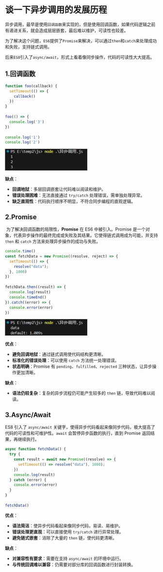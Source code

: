 # 谈一下异步调用的发展历程

异步调用，最早是使用`回调函数`来实现的，但是使用回调函数，如果代码逻辑之前有递进关系，就会造成层层嵌套，最后难以维护，可读性也较差。

为了解决这个问题，`ES6`提供了`Promise`来解决，可以通过`then`和`catch`来处理成功和失败，支持链式调用。

后来`ES8`引入了`async/await`，形式上看着像同步操作，代码的可读性大大提高。



## 1.回调函数

```js
function foo(callback) {
  setTimeout(() => {
    callback()
  })
}

foo(() => {
  console.log('3')
})

console.log('1')
console.log('2')

```

![image-20241028184118967](markdown_assets/image-20241028184118967.png)

**缺点**：

- **回调地狱**：多层回调嵌套让代码难以阅读和维护。
- **错误处理困难**：无法直接通过 `try/catch` 处理错误，需单独处理异常。
- **缺乏直观性**：代码执行顺序不明显，不符合同步编程的直观逻辑。



## 2.Promise

​	为了解决回调函数的局限性，**Promise** 在 ES6 中被引入。Promise 是一个对象，代表异步操作的最终完成或失败及其结果。它使得链式调用成为可能，并支持 `then` 和 `catch` 方法来处理异步操作的成功与失败。

```js
console.time()
const fetchData = new Promise((resolve, reject) => {
  setTimeout(() => {
    resolve("data");
  }, 1000)
})

fetchData.then((result) => {
  console.log(result)
  console.timeEnd()
}).catch((error) => {
  console.error(error)
})
```

![image-20241028184036379](markdown_assets/image-20241028184036379.png)

**优点**：

- **避免回调地狱**：通过链式调用使代码结构更清晰。
- **标准化的错误处理**：可以使用 `catch` 方法统一处理错误。
- **状态明确**：Promise 有 `pending`、`fulfilled`、`rejected` 三种状态，让异步操作更加清晰。

**缺点**：

- **语法仍较复杂**：复杂的异步流程仍可能产生较多的 `then` 链，导致代码难以阅读。



## 3.Async/Await

ES8 引入了 `async/await` 关键字，使得异步代码看起来像同步代码，极大提高了代码的可读性和可维护性。`await` 会暂停异步函数的执行，直到 Promise 返回结果，再继续执行。

```js
async function fetchData() {
  try {
    const result = await new Promise((resolve) => {
      setTimeout(() => resolve("data"), 1000);
    })
    console.log(result)
  } catch (error) {
    console.error(error)
  }
}

fetchData()
```

**优点**：

- **语法简洁**：使异步代码看起来像同步代码，易读、易维护。
- **错误处理更直观**：可以直接使用 `try/catch` 进行异常处理。
- **避免链式嵌套**：消除了大量的 `then` 链，使代码更清晰。

**缺点**：

- **对兼容性有要求**：需要在支持 `async/await` 的环境中运行。
- **与传统回调难以兼容**：仍需要对部分库的回调函数进行封装转换。



